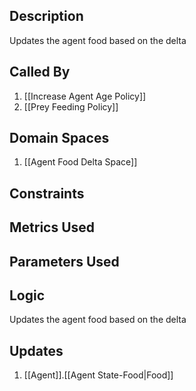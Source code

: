 ## Description

Updates the agent food based on the delta
## Called By
1. [[Increase Agent Age Policy]]
2. [[Prey Feeding Policy]]
## Domain Spaces
1. [[Agent Food Delta Space]]
## Constraints
## Metrics Used

## Parameters Used

## Logic
Updates the agent food based on the delta

## Updates

1. [[Agent]].[[Agent State-Food|Food]]
